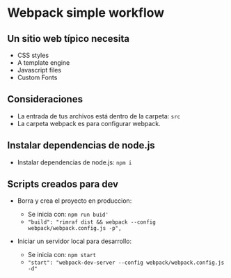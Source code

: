 # Webpack simple workflow

## Un sitio web típico necesita
- CSS styles
- A template engine
- Javascript files
- Custom Fonts

## Consideraciones
- La entrada de tus archivos está dentro de la carpeta: `src`
- La carpeta webpack es para configurar webpack.

## Instalar dependencias de node.js
- Instalar dependencias de node.js: `npm i`

## Scripts creados para dev
- Borra y crea el proyecto en produccion:
  - Se inicia con:  `npm run buid'`
  - `"build": "rimraf dist && webpack --config webpack/webpack.config.js -p",`

- Iniciar un servidor local para desarrollo:
  - Se inicia con: `npm start`
  - `"start": "webpack-dev-server --config webpack/webpack.config.js -d"`

